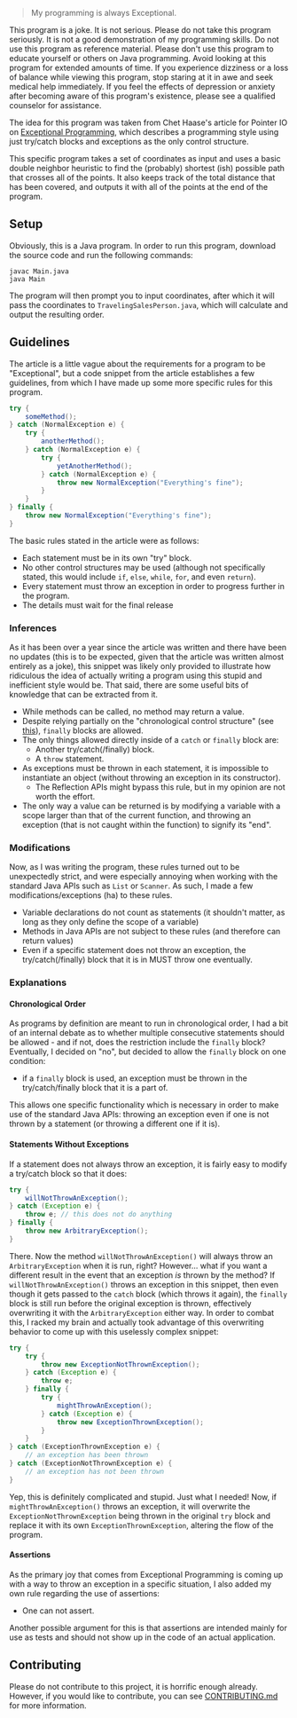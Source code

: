 > My programming is always Exceptional.

This program is a joke. It is not serious. Please do not take this program seriously. It is not a good demonstration of my programming skills. Do not use this program as reference material. Please don't use this program to educate yourself or others on Java programming. Avoid looking at this program for extended amounts of time. If you experience dizziness or a loss of balance while viewing this program, stop staring at it in awe and seek medical help immediately. If you feel the effects of depression or anxiety after becoming aware of this program's existence, please see a qualified counselor for assistance.

The idea for this program was taken from Chet Haase's article for Pointer IO on [Exceptional Programming](https://medium.com/pointer-io/exceptional-programming-62ea8150f61f), which describes a programming style using just try/catch blocks and exceptions as the only control structure.

This specific program takes a set of coordinates as input and uses a basic double neighbor heuristic to find the (probably) shortest (ish) possible path that crosses all of the points. It also keeps track of the total distance that has been covered, and outputs it with all of the points at the end of the program.

## Setup

Obviously, this is a Java program. In order to run this program, download the source code and run the following commands:

```shell
javac Main.java
java Main
```

The program will then prompt you to input coordinates, after which it will pass the coordinates to `TravelingSalesPerson.java`, which will calculate and output the resulting order.

## Guidelines

The article is a little vague about the requirements for a program to be "Exceptional", but a code snippet from the article establishes a few guidelines, from which I have made up some more specific rules for this program.

```java
try {
    someMethod();
} catch (NormalException e) {
    try {
        anotherMethod();
    } catch (NormalException e) {
        try {
            yetAnotherMethod();
        } catch (NormalException e) {
            throw new NormalException("Everything's fine");
        }
    }
} finally {
    throw new NormalException("Everything's fine");
}
```

The basic rules stated in the article were as follows:

- Each statement must be in its own "try" block.
- No other control structures may be used (although not specifically stated, this would include `if`, `else`, `while`, `for`, and even `return`).
- Every statement must throw an exception in order to progress further in the program.
- The details must wait for the final release

### Inferences

As it has been over a year since the article was written and there have been no updates (this is to be expected, given that the article was written almost entirely as a joke), this snippet was likely only provided to illustrate how ridiculous the idea of actually writing a program using this stupid and inefficient style would be. That said, there are some useful bits of knowledge that can be extracted from it.

- While methods can be called, no method may return a value.
- Despite relying partially on the "chronological control structure" (see [this](#chronological-order)), `finally` blocks are allowed.
- The only things allowed directly inside of a `catch` or `finally` block are:
	- Another try/catch(/finally) block.
	- A `throw` statement.
- As exceptions must be thrown in each statement, it is impossible to instantiate an object (without throwing an exception in its constructor).
	- The Reflection APIs might bypass this rule, but in my opinion are not worth the effort.
- The only way a value can be returned is by modifying a variable with a scope larger than that of the current function, and throwing an exception (that is not caught within the function) to signify its "end".

### Modifications

Now, as I was writing the program, these rules turned out to be unexpectedly strict, and were especially annoying when working with the standard Java APIs such as `List` or `Scanner`. As such, I made a few modifications/exceptions (ha) to these rules.

- Variable declarations do not count as statements (it shouldn't matter, as long as they only define the scope of a variable)
- Methods in Java APIs are not subject to these rules (and therefore can return values)
- Even if a specific statement does not throw an exception, the try/catch(/finally) block that it is in MUST throw one eventually.

### Explanations

#### Chronological Order

As programs by definition are meant to run in chronological order, I had a bit of an internal debate as to whether multiple consecutive statements should be allowed - and if not, does the restriction include the `finally` block? Eventually, I decided on "no", but decided to allow the `finally` block on one condition:

- if a `finally` block is used, an exception must be thrown in the try/catch/finally block that it is a part of.

This allows one specific functionality which is necessary in order to make use of the standard Java APIs: throwing an exception even if one is not thrown by a statement (or throwing a different one if it is).

#### Statements Without Exceptions

If a statement does not always throw an exception, it is fairly easy to modify a try/catch block so that it does:

```java
try {
    willNotThrowAnException();
} catch (Exception e) {
    throw e; // this does not do anything
} finally {
    throw new ArbitraryException();
}
```

There. Now the method `willNotThrowAnException()` will always throw an `ArbitraryException` when it is run, right? However... what if you want a different result in the event that an exception *is* thrown by the method? If `willNotThrowAnException()` throws an exception in this snippet, then even though it gets passed to the `catch` block (which throws it again), the `finally` block is still run before the original exception is thrown, effectively overwriting it with the `ArbitraryException` either way. In order to combat this, I racked my brain and actually took advantage of this overwriting behavior to come up with this uselessly complex snippet:

```java
try {
    try {
        throw new ExceptionNotThrownException();
    } catch (Exception e) {
        throw e;
    } finally {
        try {
            mightThrowAnException();
        } catch (Exception e) {
            throw new ExceptionThrownException();
        }
    }
} catch (ExceptionThrownException e) {
    // an exception has been thrown
} catch (ExceptionNotThrownException e) {
    // an exception has not been thrown
}
```

Yep, this is definitely complicated and stupid. Just what I needed! Now, if `mightThrowAnException()` throws an exception, it will overwrite the `ExceptionNotThrownException` being thrown in the original `try` block and replace it with its own `ExceptionThrownException`, altering the flow of the program.

#### Assertions

As the primary joy that comes from Exceptional Programming is coming up with a way to throw an exception in a specific situation, I also added my own rule regarding the use of assertions:

- One can not assert.

Another possible argument for this is that assertions are intended mainly for use as tests and should not show up in the code of an actual application.

## Contributing

Please do not contribute to this project, it is horrific enough already. However, if you would like to contribute, you can see [CONTRIBUTING.md](./.github/CONTRIBUTING.md) for more information.
